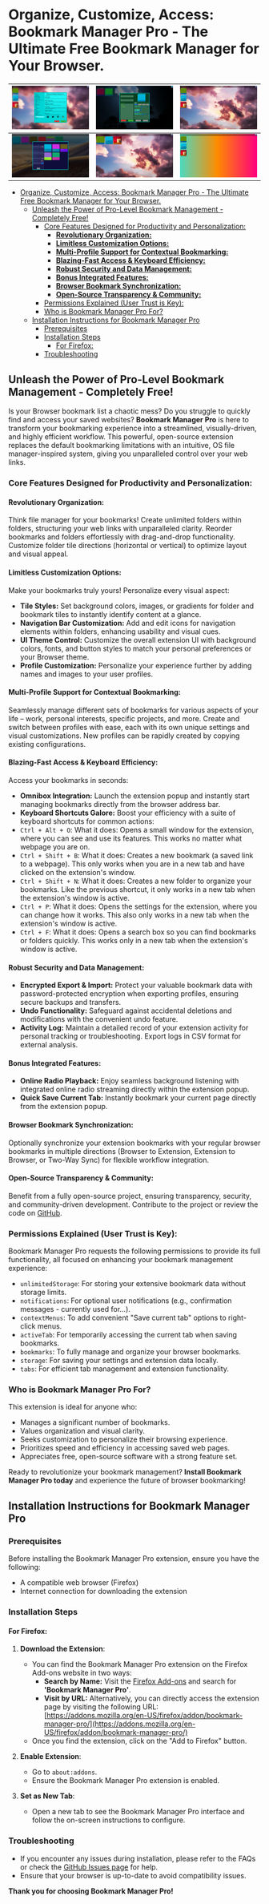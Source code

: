 # Organize, Customize, Access: Bookmark Manager Pro - The Ultimate Free Bookmark Manager for Your Browser.

| <img src="/documentation-screenshots/Screenshot_from_2025-03-11_1.png" alt="Screenshot #1" style="width: auto; height: auto;"> | <img src="/documentation-screenshots/Screenshot from 2025-03-19_2.png" alt="Screenshot #2" style="width: auto; height: auto;"> | <img src="/documentation-screenshots/Screenshot_from_2025-03-11_3.png" alt="Screenshot #3" style="width: auto; height: auto;"> |
|--------------------------------------------------------------------------------------------------------------------------------|--------------------------------------------------------------------------------------------------------------------------------|--------------------------------------------------------------------------------------------------------------------------------|
| <img src="/documentation-screenshots/Screenshot from 2025-03-24_11.png" alt="Screenshot #4" style="width: auto; height: auto;"> | <img src="/documentation-screenshots/Screenshot_from_2025-03-11_5.png" alt="Screenshot #5" style="width: auto; height: auto;"> | <img src="/documentation-screenshots/Screenshot_from_2025-03-11_6.png" alt="Screenshot #6" style="width: auto; height: auto;"> |

- [Organize, Customize, Access: Bookmark Manager Pro - The Ultimate Free Bookmark Manager for Your Browser.](#organize-customize-access-bookmark-manager-pro---the-ultimate-free-bookmark-manager-for-your-browser)
  - [Unleash the Power of Pro-Level Bookmark Management - Completely Free!](#unleash-the-power-of-pro-level-bookmark-management---completely-free)
    - [Core Features Designed for Productivity and Personalization:](#core-features-designed-for-productivity-and-personalization)
      - [**Revolutionary Organization:**](#revolutionary-organization)
      - [**Limitless Customization Options:**](#limitless-customization-options)
      - [**Multi-Profile Support for Contextual Bookmarking:**](#multi-profile-support-for-contextual-bookmarking)
      - [**Blazing-Fast Access \& Keyboard Efficiency:**](#blazing-fast-access--keyboard-efficiency)
      - [**Robust Security and Data Management:**](#robust-security-and-data-management)
      - [**Bonus Integrated Features:**](#bonus-integrated-features)
      - [**Browser Bookmark Synchronization:**](#browser-bookmark-synchronization)
      - [**Open-Source Transparency \& Community:**](#open-source-transparency--community)
    - [Permissions Explained (User Trust is Key):](#permissions-explained-user-trust-is-key)
    - [Who is Bookmark Manager Pro For?](#who-is-bookmark-manager-pro-for)
  - [Installation Instructions for Bookmark Manager Pro](#installation-instructions-for-bookmark-manager-pro)
    - [Prerequisites](#prerequisites)
    - [Installation Steps](#installation-steps)
      - [For Firefox:](#for-firefox)
    - [Troubleshooting](#troubleshooting)

## Unleash the Power of Pro-Level Bookmark Management - Completely Free!

Is your Browser bookmark list a chaotic mess?  Do you struggle to quickly find and access your saved websites?  **Bookmark Manager Pro** is here to transform your bookmarking experience into a streamlined, visually-driven, and highly efficient workflow.  This powerful, open-source extension replaces the default bookmarking limitations with an intuitive, OS file manager-inspired system, giving you unparalleled control over your web links.

### Core Features Designed for Productivity and Personalization:

#### **Revolutionary Organization:**

Think file manager for your bookmarks! Create unlimited folders within folders, structuring your web links with unparalleled clarity. Reorder bookmarks and folders effortlessly with drag-and-drop functionality. Customize folder tile directions (horizontal or vertical) to optimize layout and visual appeal.

#### **Limitless Customization Options:**

Make your bookmarks truly yours! Personalize every visual aspect:

*   **Tile Styles:** Set background colors, images, or gradients for folder and bookmark tiles to instantly identify content at a glance.
*   **Navigation Bar Customization:** Add and edit icons for navigation elements within folders, enhancing usability and visual cues.
*   **UI Theme Control:** Customize the overall extension UI with background colors, fonts, and button styles to match your personal preferences or your Browser theme.
*   **Profile Customization:** Personalize your experience further by adding names and images to your user profiles.

#### **Multi-Profile Support for Contextual Bookmarking:**

Seamlessly manage different sets of bookmarks for various aspects of your life – work, personal interests, specific projects, and more. Create and switch between profiles with ease, each with its own unique settings and visual customizations. New profiles can be rapidly created by copying existing configurations.

#### **Blazing-Fast Access & Keyboard Efficiency:**

Access your bookmarks in seconds:

*   **Omnibox Integration:** Launch the extension popup and instantly start managing bookmarks directly from the browser address bar.
*   **Keyboard Shortcuts Galore:** Boost your efficiency with a suite of keyboard shortcuts for common actions:
   * `Ctrl + Alt + O`: What it does: Opens a small window for the extension, where you can see and use its features. This works no matter what webpage you are on.
   * `Ctrl + Shift + B`: What it does: Creates a new bookmark (a saved link to a webpage). This only works when you are in a new tab and have clicked on the extension's window.
   * `Ctrl + Shift + N`: What it does: Creates a new folder to organize your bookmarks. Like the previous shortcut, it only works in a new tab when the extension's window is active.
   * `Ctrl + P`: What it does: Opens the settings for the extension, where you can change how it works. This also only works in a new tab when the extension's window is active.
   * `Ctrl + F`: What it does: Opens a search box so you can find bookmarks or folders quickly. This works only in a new tab when the extension's window is active.

#### **Robust Security and Data Management:**

*   **Encrypted Export & Import:** Protect your valuable bookmark data with password-protected encryption when exporting profiles, ensuring secure backups and transfers.
*   **Undo Functionality:** Safeguard against accidental deletions and modifications with the convenient undo feature.
*   **Activity Log:** Maintain a detailed record of your extension activity for personal tracking or troubleshooting. Export logs in CSV format for external analysis.

#### **Bonus Integrated Features:**

*   **Online Radio Playback:** Enjoy seamless background listening with integrated online radio streaming directly within the extension popup.
*   **Quick Save Current Tab:** Instantly bookmark your current page directly from the extension popup.

#### **Browser Bookmark Synchronization:**

Optionally synchronize your extension bookmarks with your regular browser bookmarks in multiple directions (Browser to Extension, Extension to Browser, or Two-Way Sync) for flexible workflow integration.

#### **Open-Source Transparency & Community:**

Benefit from a fully open-source project, ensuring transparency, security, and community-driven development. Contribute to the project or review the code on [GitHub](https://github.com/YuraCodedCircuit/Bookmark-Manager-Pro).

### Permissions Explained (User Trust is Key):

Bookmark Manager Pro requests the following permissions to provide its full functionality, all focused on enhancing your bookmark management experience:

*   `unlimitedStorage`: For storing your extensive bookmark data without storage limits.
*   `notifications`: For optional user notifications (e.g., confirmation messages - currently used for...).
*   `contextMenus`: To add convenient "Save current tab" options to right-click menus.
*   `activeTab`: For temporarily accessing the current tab when saving bookmarks.
*   `bookmarks`: To fully manage and organize your browser bookmarks.
*   `storage`: For saving your settings and extension data locally.
*   `tabs`: For efficient tab management and extension functionality.

### Who is Bookmark Manager Pro For?

This extension is ideal for anyone who:

*   Manages a significant number of bookmarks.
*   Values organization and visual clarity.
*   Seeks customization to personalize their browsing experience.
*   Prioritizes speed and efficiency in accessing saved web pages.
*   Appreciates free, open-source software with a strong feature set.

Ready to revolutionize your bookmark management? **Install Bookmark Manager Pro today** and experience the future of browser bookmarking!

## Installation Instructions for Bookmark Manager Pro

### Prerequisites

Before installing the Bookmark Manager Pro extension, ensure you have the following:

- A compatible web browser (Firefox)
- Internet connection for downloading the extension

### Installation Steps

#### For Firefox:

1. **Download the Extension**:
   - You can find the Bookmark Manager Pro extension on the Firefox Add-ons website in two ways:
     - **Search by Name:** Visit the [Firefox Add-ons](https://addons.mozilla.org) and search for **'Bookmark Manager Pro'**.
     - **Visit by URL:** Alternatively, you can directly access the extension page by visiting the following URL: [https://addons.mozilla.org/en-US/firefox/addon/bookmark-manager-pro/](https://addons.mozilla.org/en-US/firefox/addon/bookmark-manager-pro/)
   - Once you find the extension, click on the "Add to Firefox" button.

2. **Enable Extension**:
   - Go to `about:addons`.
   - Ensure the Bookmark Manager Pro extension is enabled.

3. **Set as New Tab**:
   - Open a new tab to see the Bookmark Manager Pro interface and follow the on-screen instructions to configure.

### Troubleshooting

- If you encounter any issues during installation, please refer to the FAQs or check the [GitHub Issues page](https://github.com/YuraCodedCircuit/Bookmark-Manager-Pro/issues) for help.
- Ensure that your browser is up-to-date to avoid compatibility issues.

**Thank you for choosing Bookmark Manager Pro!**